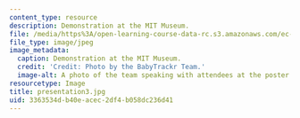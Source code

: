 ```yaml
---
content_type: resource
description: Demonstration at the MIT Museum.
file: /media/https%3A/open-learning-course-data-rc.s3.amazonaws.com/ec-710-d-lab-medical-technologies-for-the-developing-world-spring-2010/3363534db40eacec2df4b058dc236d41_presentation3.jpg
file_type: image/jpeg
image_metadata:
  caption: Demonstration at the MIT Museum.
  credit: 'Credit: Photo by the BabyTrackr Team.'
  image-alt: A photo of the team speaking with attendees at the poster session.
resourcetype: Image
title: presentation3.jpg
uid: 3363534d-b40e-acec-2df4-b058dc236d41
---
```

